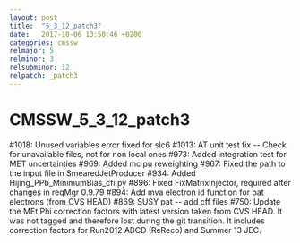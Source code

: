 ```yaml
---
layout: post
title:  "5_3_12_patch3"
date:   2017-10-06 13:50:46 +0200
categories: cmssw
relmajor: 5
relminor: 3
relsubminor: 12
relpatch: _patch3
---
```


# CMSSW_5_3_12_patch3
#1018: Unused variables error fixed for slc6
#1013: AT unit test fix -- Check for unavailable files, not for non local ones
#973:  Added integration test for MET uncertainties
#969:  Added mc pu reweighting
#967:  Fixed the path to the input file in SmearedJetProducer
#934:  Added Hijing_PPb_MinimumBias_cfi.py
#896:  Fixed FixMatrixInjector, required after changes in reqMgr 0.9.79
#894:  Add mva electron id function for pat electrons (from CVS HEAD)
#869:  SUSY pat -- add cff files
#750:  Update the MEt Phi correction factors with latest version taken from CVS HEAD.
            It was not tagged and therefore lost during the git transition.
            It includes correction factors for Run2012 ABCD (ReReco) and Summer 13 JEC.
